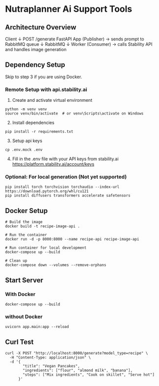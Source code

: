 # Nutraplanner Ai Support Tools

## Architecture Overview
Client
↓ POST /generate
FastAPI App (Publisher)
→ sends prompt to RabbitMQ queue
↓
RabbitMQ
↓
Worker (Consumer)
→ calls Stability API and handles image generation


## Dependency Setup
Skip to step 3 if you are using Docker.
### Remote Setup with api.stability.ai
1. Create and activate virtual environment
```
python -m venv venv
source venv/bin/activate  # or venv\Scripts\activate on Windows
```

2. Install dependencies
```
pip install -r requirements.txt
```

3. Setup api keys
```
cp .env.mock .env
```

4. Fill in the .env file with your API keys from stability.ai
https://platform.stability.ai/account/keys

### Optional: For local generation (Not yet supported)
```
pip install torch torchvision torchaudio --index-url https://download.pytorch.org/whl/cu121
pip install diffusers transformers accelerate safetensors
```

## Docker Setup
```
# Build the image
docker build -t recipe-image-api .

# Run the container
docker run -d -p 8000:8000 --name recipe-api recipe-image-api

# Run container for local development
docker-compose up --build

# Clean up
docker-compose down --volumes --remove-orphans
```

## Start Server
### With Docker
```
docker-compose up --build
```

### without Docker
```
uvicorn app.main:app --reload
```

## Curl Test
```
curl -X POST "http://localhost:8000/generate?model_type=recipe" \
  -H "Content-Type: application/json" \
  -d '{
        "title": "Vegan Pancakes",
        "ingredients": ["flour", "almond milk", "banana"],
        "steps": ["Mix ingredients", "Cook on skillet", "Serve hot"]
      }'
```
